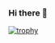 ### Hi there 👋

[![trophy](https://github-profile-trophy.vercel.app/?username=caio-fe)](https://github.com/ryo-ma/github-profile-trophy)

<!--
**Caio-Fe/Caio-Fe** is a ✨ _special_ ✨ repository because its `README.md` (this file) appears on your GitHub profile.

Here are some ideas to get you started:

- 🔭 I’m currently working on ...
- 🌱 I’m currently learning ...
- 👯 I’m looking to collaborate on ...
- 🤔 I’m looking for help with ...
- 💬 Ask me about ...
- 📫 How to reach me: ...
- 😄 Pronouns: ...
- ⚡ Fun fact: ...
-->
